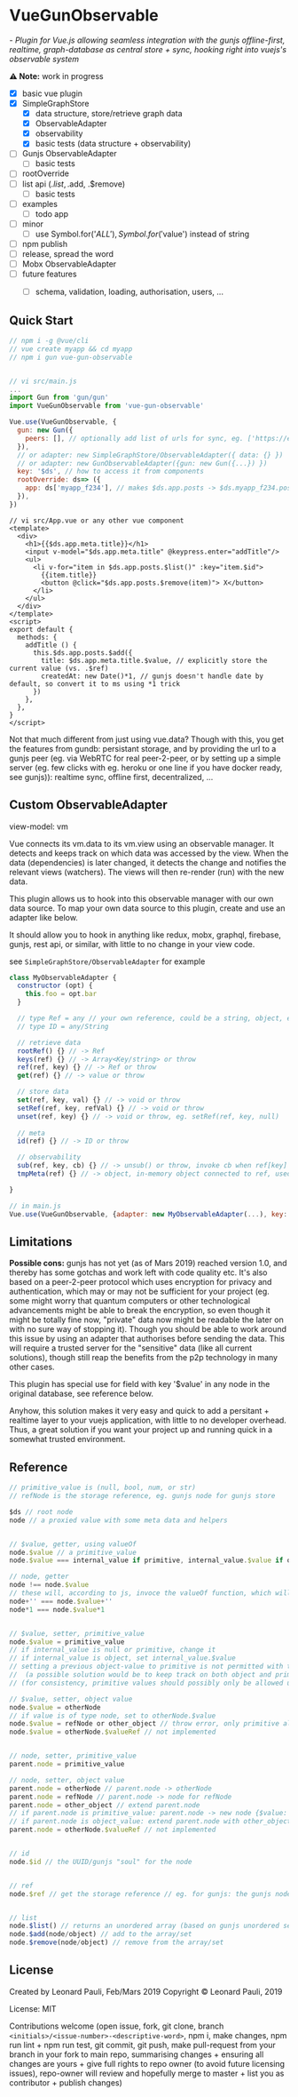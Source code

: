 # VueGunObservable
*- Plugin for Vue.js allowing seamless integration with the gunjs offline-first, realtime, graph-database as central store + sync, hooking right into vuejs's observable system*


__⚠️ Note:__ work in progress


- [x] basic vue plugin
- [x] SimpleGraphStore
  - [x] data structure, store/retrieve graph data
  - [x] ObservableAdapter
  - [x] observability
  - [x] basic tests (data structure + observability)
- [ ] Gunjs ObservableAdapter
  - [ ] basic tests
- [ ] rootOverride
- [ ] list api (.$list, .$add, .$remove)
  - [ ] basic tests
- [ ] examples
  - [ ] todo app
- [ ] minor
  - [ ] use Symbol.for('$ALL'), Symbol.for('$value') instead of string
- [ ] npm publish
- [ ] release, spread the word
- [ ] Mobx ObservableAdapter
- [ ] future features
  - [ ] schema, validation, loading, authorisation, users, ...



## Quick Start

```js
// npm i -g @vue/cli
// vue create myapp && cd myapp
// npm i gun vue-gun-observable


// vi src/main.js
...
import Gun from 'gun/gun'
import VueGunObservable from 'vue-gun-observable'

Vue.use(VueGunObservable, {
  gun: new Gun({
    peers: [], // optionally add list of urls for sync, eg. ['https://ex.com/gun', ...]
  }),
  // or adapter: new SimpleGraphStore/ObservableAdapter({ data: {} })
  // or adapter: new GunObservableAdapter({gun: new Gun({...}) })
  key: '$ds', // how to access it from components
  rootOverride: ds=> ({
    app: ds['myapp_f234'], // makes $ds.app.posts -> $ds.myapp_f234.posts, simplifies namespacing
  }),
})
```

```vue
// vi src/App.vue or any other vue component
<template>
  <div>
    <h1>{{$ds.app.meta.title}}</h1>
    <input v-model="$ds.app.meta.title" @keypress.enter="addTitle"/>
    <ul>
      <li v-for="item in $ds.app.posts.$list()" :key="item.$id">
        {{item.title}}
        <button @click="$ds.app.posts.$remove(item)"> X</button>
      </li>
    </ul>
  </div>
</template>
<script>
export default {
  methods: {
    addTitle () {
      this.$ds.app.posts.$add({
        title: $ds.app.meta.title.$value, // explicitly store the current value (vs. .$ref)
        createdAt: new Date()*1, // gunjs doesn't handle date by default, so convert it to ms using *1 trick
      })
    },
  },
}
</script>
```

Not that much different from just using vue.data? Though with this, you get the features from gundb: persistant storage, and by providing the url to a gunjs peer (eg. via WebRTC for real peer-2-peer, or by setting up a simple server (eg. few clicks with eg. heroku or one line if you have docker ready, see gunjs)): realtime sync, offline first, decentralized, ...


## Custom ObservableAdapter

view-model: vm

Vue connects its vm.data to its vm.view using an observable manager. It detects and keeps track on which data was accessed by the view. When the data (dependencies) is later changed, it detects the change and notifies the relevant views (watchers). The views will then re-render (run) with the new data.

This plugin allows us to hook into this observable manager with our own data source. To map your own data source to this plugin, create and use an adapter like below.

It should allow you to hook in anything like redux, mobx, graphql, firebase, gunjs, rest api, or similar, with little to no change in your view code.

see `SimpleGraphStore/ObservableAdapter` for example

```js
class MyObservableAdapter {
  constructor (opt) {
    this.foo = opt.bar
  }

  // type Ref = any // your own reference, could be a string, object, etc
  // type ID = any/String

  // retrieve data
  rootRef() {} // -> Ref
  keys(ref) {} // -> Array<Key/string> or throw
  ref(ref, key) {} // -> Ref or throw
  get(ref) {} // -> value or throw

  // store data
  set(ref, key, val) {} // -> void or throw
  setRef(ref, key, refVal) {} // -> void or throw
  unset(ref, key) {} // -> void or throw, eg. setRef(ref, key, null)
  
  // meta
  id(ref) {} // -> ID or throw

  // observability
  sub(ref, key, cb) {} // -> unsub() or throw, invoke cb when ref[key] changes
  tmpMeta(ref) {} // -> object, in-memory object connected to ref, used by external to store eg. their dependencies etc

}

// in main.js
Vue.use(VueGunObservable, {adapter: new MyObservableAdapter(...), key: '$ds'})

```


## Limitations

__Possible cons:__ gunjs has not yet (as of Mars 2019) reached version 1.0, and thereby has some gotchas and work left with code quality etc. It's also based on a peer-2-peer protocol which uses encryption for privacy and authentication, which may or may not be sufficient for your project (eg. some might worry that quantum computers or other technological advancements might be able to break the encryption, so even though it might be totally fine now, "private" data now might be readable the later on with no sure way of stopping it). Though you should be able to work around this issue by using an adapter that authorises before sending the data. This will require a trusted server for the "sensitive" data (like all current solutions), though still reap the benefits from the p2p technology in many other cases.

This plugin has special use for field with key '$value' in any node in the original database, see reference below.

Anyhow, this solution makes it very easy and quick to add a persitant + realtime layer to your vuejs application, with little to no developer overhead. Thus, a great solution if you want your project up and running quick in a somewhat trusted environment.


## Reference

```js
// primitive_value is (null, bool, num, or str)
// refNode is the storage reference, eg. gunjs node for gunjs store

$ds // root node
node // a proxied value with some meta data and helpers


// $value, getter, using valueOf
node.$value // a primitive_value
node.$value === internal_value if primitive, internal_value.$value if object

// node, getter
node !== node.$value
// these will, according to js, invoce the valueOf function, which will return the node.$value
node+'' === node.$value+''
node*1 === node.$value*1


// $value, setter, primitive_value
node.$value = primitive_value
// if internal_value is null or primitive, change it
// if internal_value is object, set internal_value.$value
// setting a previous object-value to primitive is not permitted with the current gunjs p2p implementation, thus the use of .$value
//  (a possible solution would be to keep track on both object and primitive value separately, to not break the merging when switching between node->str->node)
// (for consistency, primitive values should possibly only be allowed under .$value, though this would lead to memory overhead + incompability with existing gunjs databases with its current implementation)

// $value, setter, object value
node.$value = otherNode
// if value is of type node, set to otherNode.$value
node.$value = refNode or other_object // throw error, only primitive allowed, use node = refNode instead
node.$value = otherNode.$valueRef // not implemented


// node, setter, primitive_value
parent.node = primitive_value

// node, setter, object value
parent.node = otherNode // parent.node -> otherNode
parent.node = refNode // parent.node -> node for refNode
parent.node = other_object // extend parent.node
// if parent.node is primitive_value: parent.node -> new node {$value: primitive_value}, + extend as below
// if parent.node is object_value: extend parent.node with other_object (+ normalized using gunjs)
parent.node = otherNode.$valueRef // not implemented


// id
node.$id // the UUID/gunjs "soul" for the node


// ref
node.$ref // get the storage reference // eg. for gunjs: the gunjs node for the node, eg. node.$gun.put(...)


// list
node.$list() // returns an unordered array (based on gunjs unordered set)
node.$add(node/object) // add to the array/set
node.$remove(node/object) // remove from the array/set
```


## License

Created by Leonard Pauli, Feb/Mars 2019
Copyright © Leonard Pauli, 2019

License: MIT

Contributions welcome (open issue, fork, git clone, branch `<initials>/<issue-number>-<descriptive-word>`, npm i, make changes, npm run lint + npm run test, git commit, git push, make pull-request from your branch in your fork to main repo, summarising changes + ensuring all changes are yours + give full rights to repo owner (to avoid future licensing issues), repo-owner will review and hopefully merge to master + list you as contributor + publish changes)
